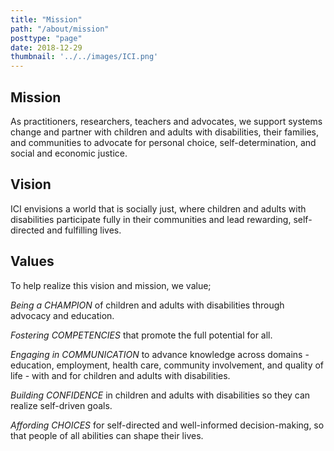 ```yaml
---
title: "Mission"
path: "/about/mission"
posttype: "page"
date: 2018-12-29
thumbnail: '../../images/ICI.png'
---
```




## Mission

As practitioners, researchers, teachers and advocates, we support systems change and partner with children and adults with disabilities, their families, and communities to advocate for personal choice, self-determination, and social and economic justice.

## Vision

ICI envisions a world that is socially just, where children and adults with disabilities participate fully in their communities and lead rewarding, self-directed and fulfilling lives.

## Values

To help realize this vision and mission, we value;

_Being a CHAMPION_ of children and adults with disabilities through advocacy and education.

_Fostering COMPETENCIES_ that promote the full potential for all.  

_Engaging in COMMUNICATION_ to advance knowledge across domains - education, employment, health care, community involvement, and quality of life - with and for children and adults with disabilities.

_Building CONFIDENCE_ in children and adults with disabilities so they can realize self-driven goals.

_Affording CHOICES_ for self-directed and well-informed decision-making, so that people of all abilities can shape their lives.
